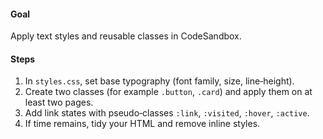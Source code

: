 #### Goal

Apply text styles and reusable classes in CodeSandbox.

#### Steps

1. In `styles.css`, set base typography (font family, size, line‑height).
2. Create two classes (for example `.button`, `.card`) and apply them on at least two pages.
3. Add link states with pseudo‑classes `:link`, `:visited`, `:hover`, `:active`.
4. If time remains, tidy your HTML and remove inline styles.

